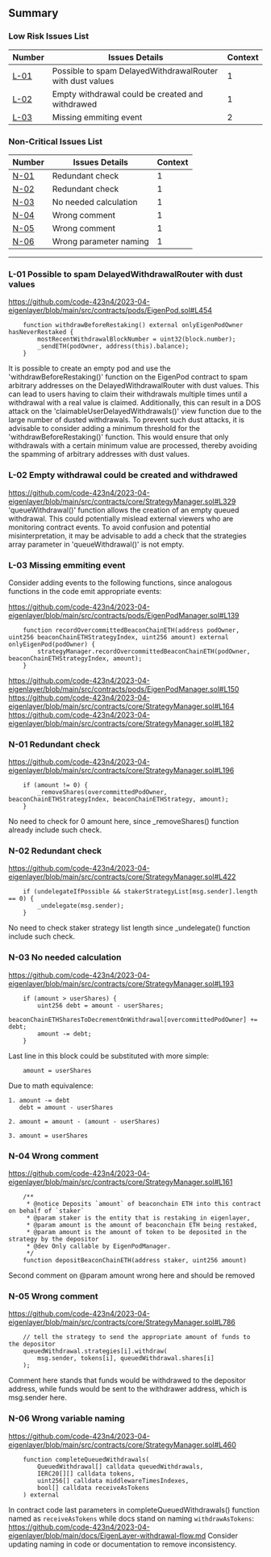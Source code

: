 ## Summary

### Low Risk Issues List

| Number | Issues Details | Context |
| --- | --- | --- |
| [L-01](#l-01-possible-to-spam-delayedwithdrawalrouter-with-dust-values) | Possible to spam DelayedWithdrawalRouter with dust values | 1   |
| [L-02](#l-02-empty-withdrawal-could-be-created-and-withdrawed) | Empty withdrawal could be created and withdrawed | 1   |
| [L-03](#l-03-missing-emmiting-event) | Missing emmiting event | 2   |

### Non-Critical Issues List

| Number | Issues Details | Context |
| --- | --- | --- |
| [N-01](#n-01-redundant-check) | Redundant check | 1   |
| [N-02](#n-02-redundant-check) | Redundant check | 1   |
| [N-03](#n-03-no-needed-calculation) | No needed calculation | 1   |
| [N-04](#n-04-wrong-comment) | Wrong comment | 1   |
| [N-05](#n-05-wrong-comment) | Wrong comment | 1   |
| [N-06](#n-06-wrong-variable-naming) | Wrong parameter naming | 1   |

* * *

### L-01 Possible to spam DelayedWithdrawalRouter with dust values

https://github.com/code-423n4/2023-04-eigenlayer/blob/main/src/contracts/pods/EigenPod.sol#L454

```solidity
    function withdrawBeforeRestaking() external onlyEigenPodOwner hasNeverRestaked {
        mostRecentWithdrawalBlockNumber = uint32(block.number);
        _sendETH(podOwner, address(this).balance);
    }
```

It is possible to create an empty pod and use the 'withdrawBeforeRestaking()' function on the EigenPod contract to spam arbitrary addresses on the DelayedWithdrawalRouter with dust values. This can lead to users having to claim their withdrawals multiple times until a withdrawal with a real value is claimed. Additionally, this can result in a DOS attack on the 'claimableUserDelayedWithdrawals()' view function due to the large number of dusted withdrawals.
To prevent such dust attacks, it is advisable to consider adding a minimum threshold for the 'withdrawBeforeRestaking()' function. This would ensure that only withdrawals with a certain minimum value are processed, thereby avoiding the spamming of arbitrary addresses with dust values.

### L-02 Empty withdrawal could be created and withdrawed

https://github.com/code-423n4/2023-04-eigenlayer/blob/main/src/contracts/core/StrategyManager.sol#L329
'queueWithdrawal()' function allows the creation of an empty queued withdrawal. This could potentially mislead external viewers who are monitoring contract events. To avoid confusion and potential misinterpretation, it may be advisable to add a check that the strategies array parameter in 'queueWithdrawal()' is not empty.

### L-03 Missing emmiting event

Consider adding events to the following functions, since analogous functions in the code emit appropriate events:

https://github.com/code-423n4/2023-04-eigenlayer/blob/main/src/contracts/pods/EigenPodManager.sol#L139

```solidity
    function recordOvercommittedBeaconChainETH(address podOwner, uint256 beaconChainETHStrategyIndex, uint256 amount) external onlyEigenPod(podOwner) {
        strategyManager.recordOvercommittedBeaconChainETH(podOwner, beaconChainETHStrategyIndex, amount);
    } 
```

https://github.com/code-423n4/2023-04-eigenlayer/blob/main/src/contracts/pods/EigenPodManager.sol#L150
https://github.com/code-423n4/2023-04-eigenlayer/blob/main/src/contracts/core/StrategyManager.sol#L164
https://github.com/code-423n4/2023-04-eigenlayer/blob/main/src/contracts/core/StrategyManager.sol#L182

### N-01 Redundant check

https://github.com/code-423n4/2023-04-eigenlayer/blob/main/src/contracts/core/StrategyManager.sol#L196

```solidity
    if (amount != 0) { 
        _removeShares(overcommittedPodOwner, beaconChainETHStrategyIndex, beaconChainETHStrategy, amount);            
    }
```

No need to check for 0 amount here, since _removeShares() function already include such check.

### N-02 Redundant check

https://github.com/code-423n4/2023-04-eigenlayer/blob/main/src/contracts/core/StrategyManager.sol#L422

```solidity
    if (undelegateIfPossible && stakerStrategyList[msg.sender].length == 0) { 
        _undelegate(msg.sender);
    }
```

No need to check staker strategy list length since _undelegate() function include such check.

### N-03 No needed calculation

https://github.com/code-423n4/2023-04-eigenlayer/blob/main/src/contracts/core/StrategyManager.sol#L193

```solidity
    if (amount > userShares) {
        uint256 debt = amount - userShares;
        beaconChainETHSharesToDecrementOnWithdrawal[overcommittedPodOwner] += debt;
        amount -= debt;
    }
```

Last line in this block could be substituted with more simple:

```solidity
    amount = userShares
```

Due to math equivalence:

```solidity
1. amount -= debt
   debt = amount - userShares

2. amount = amount - (amount - userShares)

3. amount = userShares
```

### N-04 Wrong comment

https://github.com/code-423n4/2023-04-eigenlayer/blob/main/src/contracts/core/StrategyManager.sol#L161

```solidity
    /**
     * @notice Deposits `amount` of beaconchain ETH into this contract on behalf of `staker`
     * @param staker is the entity that is restaking in eigenlayer,
     * @param amount is the amount of beaconchain ETH being restaked,
     * @param amount is the amount of token to be deposited in the strategy by the depositor 
     * @dev Only callable by EigenPodManager.
     */
    function depositBeaconChainETH(address staker, uint256 amount)
```

Second comment on @param amount wrong here and should be removed

### N-05 Wrong comment

https://github.com/code-423n4/2023-04-eigenlayer/blob/main/src/contracts/core/StrategyManager.sol#L786

```solidity
    // tell the strategy to send the appropriate amount of funds to the depositor 
    queuedWithdrawal.strategies[i].withdraw(
        msg.sender, tokens[i], queuedWithdrawal.shares[i]
    );
```

Comment here stands that funds would be withdrawed to the depositor address, while funds would be sent to the withdrawer address, which is msg.sender here.

### N-06 Wrong variable naming

https://github.com/code-423n4/2023-04-eigenlayer/blob/main/src/contracts/core/StrategyManager.sol#L460

```solidity
    function completeQueuedWithdrawals(
        QueuedWithdrawal[] calldata queuedWithdrawals,
        IERC20[][] calldata tokens,
        uint256[] calldata middlewareTimesIndexes,
        bool[] calldata receiveAsTokens 
    ) external
```

In contract code last parameters in completeQueuedWithdrawals() function named as `receiveAsTokens` while docs stand on naming `withdrawAsTokens`:
https://github.com/code-423n4/2023-04-eigenlayer/blob/main/docs/EigenLayer-withdrawal-flow.md
Consider updating naming in code or documentation to remove inconsistency.